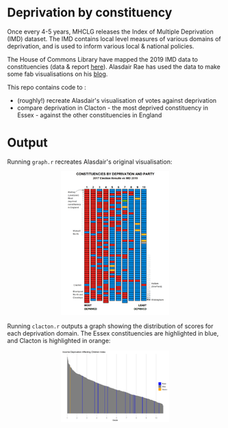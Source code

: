 # Deprivation by constituency

Once every 4-5 years, MHCLG releases the Index of Multiple Deprivation (IMD) dataset. The IMD contains local level measures of various domains of deprivation, and is used to inform various local & national policies.

The House of Commons Library have mapped the 2019 IMD data to constituencies (data & report [here](https://researchbriefings.parliament.uk/ResearchBriefing/Summary/CBP-7327)). Alasdair Rae has used the data to make some fab visualisations on his [blog](http://www.statsmapsnpix.com/2019/11/a-deprivation-by-constituency-chart.html).

This repo contains code to :

* (roughly!) recreate Alasdair's visualisation of votes against deprivation
* compare deprivation in Clacton - the most deprived constituency in Essex - against the other constituencies in England

# Output

Running `graph.r` recreates Alasdair's original visualisation:
<center>
	<img src="./img/constituency_deprivation.png" height="50%" width="50%">
</center>

Running `clacton.r` outputs a graph showing the distribution of scores for each deprivation domain. The Essex constituencies are highlighted in blue, and Clacton is highlighted in orange:
<center>
	<img src="./img/clacton_idaci.png" height="50%" width="50%">
</center>